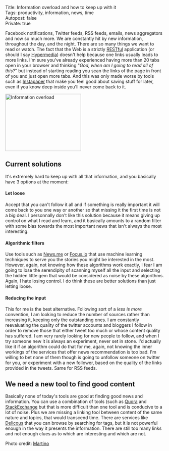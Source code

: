 Title: Information overload and how to keep up with it  
Tags: productivity, information, news, time  
Autopost: false  
Private: true  

Facebook notifications, Twitter feeds, RSS feeds, emails, news
aggregators and now so much
more. We are constantly hit by new information, throughout the day, and
the night. There are so many things we want to read or watch. 
The fact that the Web is a strictly [RESTful](http://en.wikipedia.org/wiki/Representational_state_transfer) application (or should I say
[Hypermedia](http://blog.steveklabnik.com/posts/2012-02-13-an-api-ontology)) doesn't help because one links usually leads to more links. I'm sure
you've already experienced having more than 20 tabs open in your browser
and thinking "_God, when am I going to read all of this?_" but instead
of starting reading you scan the links of the page in front of you and
just open more tabs. And this was only made worse by tools such as
[Instapaper](http://instapaper.com "Instapaper") that make you feel good
about saving stuff for later, even if you know deep inside you'll never
come back to it.

<a href="http://www.flickr.com/photos/martinofranchi/2925760927/" title="Information overload de Martino!, sur Flickr"><img src="http://farm4.staticflickr.com/3244/2925760927_a9db10926e_m.jpg" width="240" height="181" alt="Information overload"></a>

## Current solutions
It's extremely hard to keep up with all that information, and you
basically have 3 options at the moment:

#### Let loose

Accept that you can't follow it all and if something is really important
it will come back to you one way or another so that missing it the first
time is not a big deal.
I personnally don't like this solution because it means giving up
control on what I read and learn, and it basically amounts to a random
filter with some bias towards the most important news that isn't always
the most interesting.

#### Algorithmic filters

Use tools such as [News.me](http://news.me "News.me") or [Focus.io](http://focus.io "Focus.io") that
use machine learning techniques to serve you the stories you might be
interested in the most. However, again, not knowing how these algorithms
work exactly, I fear I am going to lose the serendipity of scanning
myself all the input and selecting the hidden little gem that would be
considered as noise by these algorithms. Again, I hate losing control. I
do think these are better solutions than just letting loose.

#### Reducing the input
This for me is the best alternative. Following sort of a _less is more_ convention,
I am looking to reduce the number of sources rather than increasing it,
keeping only the outstanding ones. I am constantly reevaluating the
quality of the twitter accounts and bloggers I follow in order to remove
those that either tweet too much  or whose content quality has suffered.
I am very rarely looking for new people to follow, and when I try
someone new it is always an experiment, never set in stone. I'd actually
like it if an algorithm could do that for me, again, not knowing the
inner workings of the services that offer news recommendation is too
bad. I'm willing to bet none of them though is going to unfollow someone
on twitter for you, or experiment with a new follower, based on the
quality of the links provided in the tweets. Same for RSS feeds.

## We need a new tool to find good content
Basically none of today's tools are good at finding good news and
information. You can use a combination of tools (such as [Quora](http://quora.com "Quora") and [StackExchange](http://stackexchange.com "StackEchange") but that is more
difficult than one tool and is conducive to a lot of noise. Plus we are
missing a linking tool between content of the same nature and topics,
that would transcend time. There are services like [Delicous](http://delicious.com "Delicious") that you
can browse by searching for tags, but it is not powerful enough in the
way it presents the information. There are still too many links and not
enough clues as to which are interesting and which are not.

Photo credit: [Martino](http://www.flickr.com/photos/martinofranchi/ )
